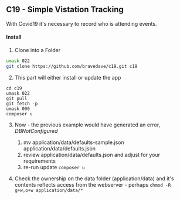 ## C19 - Simple Vistation Tracking

With Covid19 it's necessary to record who is attending events.

#### Install
1. Clone into a Folder
```bash
umask 022
git clone https://github.com/bravedave/c19.git c19
```

2. This part will either install or update the app
```
cd c19
umask 022
git pull
git fetch -p
umask 000
composer u
```


3. Now - the previous example would have generated an error, _DBNotConfigured_
   1. mv application/data/defaults-sample.json application/data/defaults.json
   2. review application/data/defaults.json and adjust for your requirements
   3. re-run update ```composer u```

4. Check the ownership on the data folder (application/data) and it's contents
   reflects access from the webserver - perhaps ```chmod -R g+w,o+w application/data/*```
